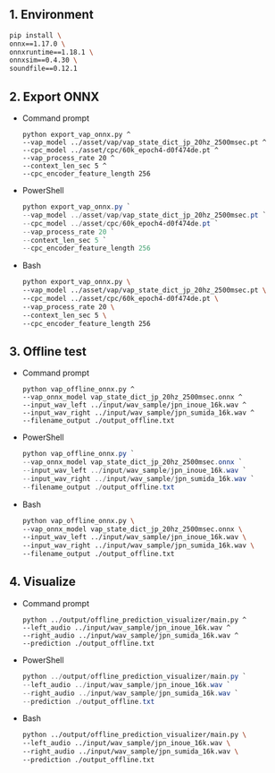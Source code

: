 ## 1. Environment
```bash
pip install \
onnx==1.17.0 \
onnxruntime==1.18.1 \
onnxsim==0.4.30 \
soundfile==0.12.1
```

## 2. Export ONNX
- Command prompt
    ```shell
    python export_vap_onnx.py ^
    --vap_model ../asset/vap/vap_state_dict_jp_20hz_2500msec.pt ^
    --cpc_model ../asset/cpc/60k_epoch4-d0f474de.pt ^
    --vap_process_rate 20 ^
    --context_len_sec 5 ^
    --cpc_encoder_feature_length 256
    ```
- PowerShell
    ```powershell
    python export_vap_onnx.py `
    --vap_model ../asset/vap/vap_state_dict_jp_20hz_2500msec.pt `
    --cpc_model ../asset/cpc/60k_epoch4-d0f474de.pt `
    --vap_process_rate 20 `
    --context_len_sec 5 `
    --cpc_encoder_feature_length 256
    ```
- Bash
    ```bash
    python export_vap_onnx.py \
    --vap_model ../asset/vap/vap_state_dict_jp_20hz_2500msec.pt \
    --cpc_model ../asset/cpc/60k_epoch4-d0f474de.pt \
    --vap_process_rate 20 \
    --context_len_sec 5 \
    --cpc_encoder_feature_length 256
    ```

## 3. Offline test
- Command prompt
    ```shell
    python vap_offline_onnx.py ^
    --vap_onnx_model vap_state_dict_jp_20hz_2500msec.onnx ^
    --input_wav_left ../input/wav_sample/jpn_inoue_16k.wav ^
    --input_wav_right ../input/wav_sample/jpn_sumida_16k.wav ^
    --filename_output ./output_offline.txt
    ```
- PowerShell
    ```powershell
    python vap_offline_onnx.py `
    --vap_onnx_model vap_state_dict_jp_20hz_2500msec.onnx `
    --input_wav_left ../input/wav_sample/jpn_inoue_16k.wav `
    --input_wav_right ../input/wav_sample/jpn_sumida_16k.wav `
    --filename_output ./output_offline.txt
    ```
- Bash
    ```bash
    python vap_offline_onnx.py \
    --vap_onnx_model vap_state_dict_jp_20hz_2500msec.onnx \
    --input_wav_left ../input/wav_sample/jpn_inoue_16k.wav \
    --input_wav_right ../input/wav_sample/jpn_sumida_16k.wav \
    --filename_output ./output_offline.txt
    ```

## 4. Visualize
- Command prompt
    ```shell
    python ../output/offline_prediction_visualizer/main.py ^
    --left_audio ../input/wav_sample/jpn_inoue_16k.wav ^
    --right_audio ../input/wav_sample/jpn_sumida_16k.wav ^
    --prediction ./output_offline.txt
    ```
- PowerShell
    ```powershell
    python ../output/offline_prediction_visualizer/main.py `
    --left_audio ../input/wav_sample/jpn_inoue_16k.wav `
    --right_audio ../input/wav_sample/jpn_sumida_16k.wav `
    --prediction ./output_offline.txt
    ```
- Bash
    ```bash
    python ../output/offline_prediction_visualizer/main.py \
    --left_audio ../input/wav_sample/jpn_inoue_16k.wav \
    --right_audio ../input/wav_sample/jpn_sumida_16k.wav \
    --prediction ./output_offline.txt
    ```
